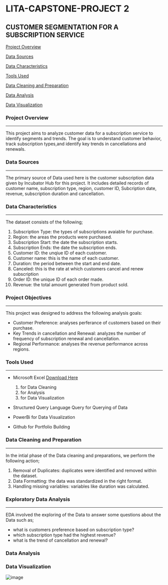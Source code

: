 # LITA-CAPSTONE-PROJECT 2

## CUSTOMER SEGMENTATION FOR A SUBSCRIPTION SERVICE

[Project Overview](#project-overview)

[Data Sources](#data-sources)

[Data Characteristics](#data-characteristics)

[Tools Used](#tools-used)

[Data Cleaning and Preparation](#data-cleaning-and-preparation)

[Data Analysis](#data-analysis)

[Data Visualization](#data-visualization)



### Project Overview
---
This project aims to analyze customer data for a subscription service to identify segments and trends. The goal is to understand customer behavior, track subscription types,and identify key trends in cancellations and renewals. 

### Data Sources
---
The primary source of Data used here is the customer subscription data given by Incubator Hub for this project. It includes detailed records of customer name, subscription type, region, customer ID, Subcription date, revenue, subscription duration and cancellation.

### Data Characteristics
---
The dataset consists of the following;
1. Subscription Type: the types of subscriptions avaiable for purchase.
2. Region: the areas the products were purchased.
3. Subscription Start: the date the subscription starts.
4. Subscription Ends: the date the subscription ends.
5. Customer ID: the unqiue ID of each customer.
6. Customer name: this is the name of each customer.
7. Duration: the period between the start and end date.
8. Canceled: this is the rate at which customers cancel and renew subscription
9. Order ID: the unique ID of each order made.
10. Revenue: the total amount generated from product sold.


### Project Objectives
---
This project was designed to address the following analysis goals:
- Customer Preference: analyses perferance of customers based on their purchase.
- Key Trends in cancellation and Renewal: analyzes the number of frequency of subscription renewal and cancellation.
- Regional Performance: analyses the revenue performance across regions.

### Tools Used
---
- Microsoft Excel [Download Here](https://www.microsoftexcel.com)
  1. for Data Cleaning
  2. for Analysis
  3. for Data Visualization

- Structured Query Language Query for Querying of Data
  
- PowerBi for Data Visualization
  
- Github for Portfolio Building
 
 ### Data Cleaning and Preparation
  ---
  In the intial phase of the Data cleaning and preparations, we perform the following action;
  1. Removal of Duplicates: duplicates were identified and removed within the dataset.
  2. Data Formatting: the data was standardized in the right format.
  3. Handling missing variables: variables like duration was calculated.

### Exploratory Data Analysis
  ---
  EDA involved the exploring of the Data to answer some questions about the Data such as;
  - what is customers preference based on subscription type?
  - which subscription type had the highest revenue?
  - what is the trend of cancellation and renewal?
 
### Data Analysis
  
### Data Visualization
![image](https://github.com/user-attachments/assets/5c74cf1a-2c5e-46d6-943c-dc99410d526c)

